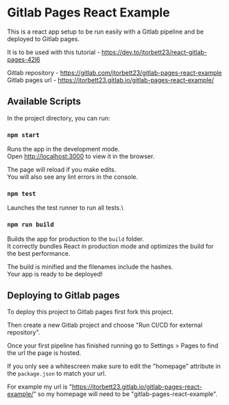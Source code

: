 # Gitlab Pages React Example

This is a react app setup to be run easily with a Gitlab pipeline and be deployed to Gitlab pages.

It is to be used with this tutorial - https://dev.to/jtorbett23/react-gitlab-pages-42l6

Gitlab repository - https://gitlab.com/jtorbett23/gitlab-pages-react-example
Gitlab pages url - https://jtorbett23.gitlab.io/gitlab-pages-react-example/

## Available Scripts

In the project directory, you can run:

### `npm start`

Runs the app in the development mode.\
Open [http://localhost:3000](http://localhost:3000) to view it in the browser.

The page will reload if you make edits.\
You will also see any lint errors in the console.

### `npm test`

Launches the test runner to run all tests.\

### `npm run build`

Builds the app for production to the `build` folder.\
It correctly bundles React in production mode and optimizes the build for the best performance.

The build is minified and the filenames include the hashes.\
Your app is ready to be deployed!

## Deploying to Gitlab pages

To deploy this project to Gitlab pages first fork this project.

Then create a new Gitlab project and choose "Run CI/CD for external repository".

Once your first pipeline has finished running go to Settings > Pages to find the url the page is hosted.

If you only see a whitescreen make sure to edit the "homepage" attribute in the `package.json` to match your url.

For example my url is "https://jtorbett23.gitlab.io/gitlab-pages-react-example/" so my homepage will need to be "gitlab-pages-react-example".